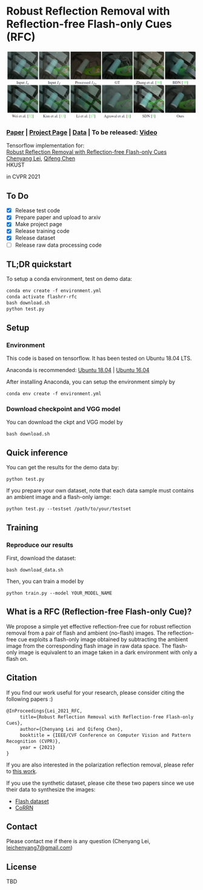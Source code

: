 # Robust Reflection Removal with Reflection-free Flash-only Cues (RFC)
<img src='example.jpg'/>

### [Paper](https://arxiv.org/pdf/2103.04273.pdf) | [Project Page](https://chenyanglei.github.io/flashrr_rfc/index.html) | [Data](https://hkustconnect-my.sharepoint.com/:u:/g/personal/cleiaa_connect_ust_hk/EWv1afaxrhFKlbT7iX0b8FMB8R1ZeNyUWRQM__A_SPkVGQ?e=8IbhE6) | To be released: [Video]()


Tensorflow implementation for: <br>
[Robust Reflection Removal with Reflection-free Flash-only Cues]()  
 [Chenyang Lei](https://chenyanglei.github.io/),
 [Qifeng Chen](https://cqf.io/) <br>
 HKUST
  
in CVPR 2021 

## To Do
- [x] Release test code
- [x] Prepare paper and upload to arxiv
- [x] Make project page
- [x] Release training code
- [x] Release dataset
- [ ] Release raw data processing code

## TL;DR quickstart

To setup a conda environment, test on demo data:
```
conda env create -f environment.yml
conda activate flashrr-rfc
bash download.sh
python test.py
```

## Setup

### Environment
This code is based on tensorflow. It has been tested on Ubuntu 18.04 LTS.

Anaconda is recommended: [Ubuntu 18.04](https://www.digitalocean.com/community/tutorials/how-to-install-the-anaconda-python-distribution-on-ubuntu-18-04)
| [Ubuntu 16.04](https://www.digitalocean.com/community/tutorials/how-to-install-the-anaconda-python-distribution-on-ubuntu-16-04)

After installing Anaconda, you can setup the environment simply by

```
conda env create -f environment.yml
```

### Download checkpoint and VGG model

You can download the ckpt and VGG model by
```
bash download.sh
```

## Quick inference 
You can get the results for the demo data by:
```
python test.py
```

If you prepare your own dataset, note that each data sample must contains an ambient image and a flash-only iamge:
```
python test.py --testset /path/to/your/testset
```

## Training 
### Reproduce our results
First, download the dataset:
```
bash download_data.sh
```

Then, you can train a model by
```
python train.py --model YOUR_MODEL_NAME
```


## What is a RFC (Reflection-free Flash-only Cue)?

We propose a simple yet effective reflection-free cue for robust reflection removal from a pair of flash and ambient (no-flash) images. The reflection-free cue exploits a flash-only image obtained by subtracting the ambient image from the corresponding flash image in raw data space. The flash-only image is equivalent to an image taken in a dark environment with only a flash on.



## Citation

If you find our work useful for your research, please consider citing the following papers :)

```
@InProceedings{Lei_2021_RFC,
     title={Robust Reflection Removal with Reflection-free Flash-only Cues}, 
     author={Chenyang Lei and Qifeng Chen},
     booktitle = {IEEE/CVF Conference on Computer Vision and Pattern Recognition (CVPR)},
     year = {2021}
}
```
If you are also interested in the polarization reflection removal, please refer to [this work](https://github.com/ChenyangLEI/polarization-reflection-removal).

If you use the synthetic dataset, please cite these two papers since we use their data to synthesize the images:
- [Flash dataset](http://yaksoy.github.io/flashambient/)
- [CoRRN](https://github.com/wanrenjie/CoRRN)

## Contact

Please contact me if there is any question (Chenyang Lei, leichenyang7@gmail.com)


## License

TBD
